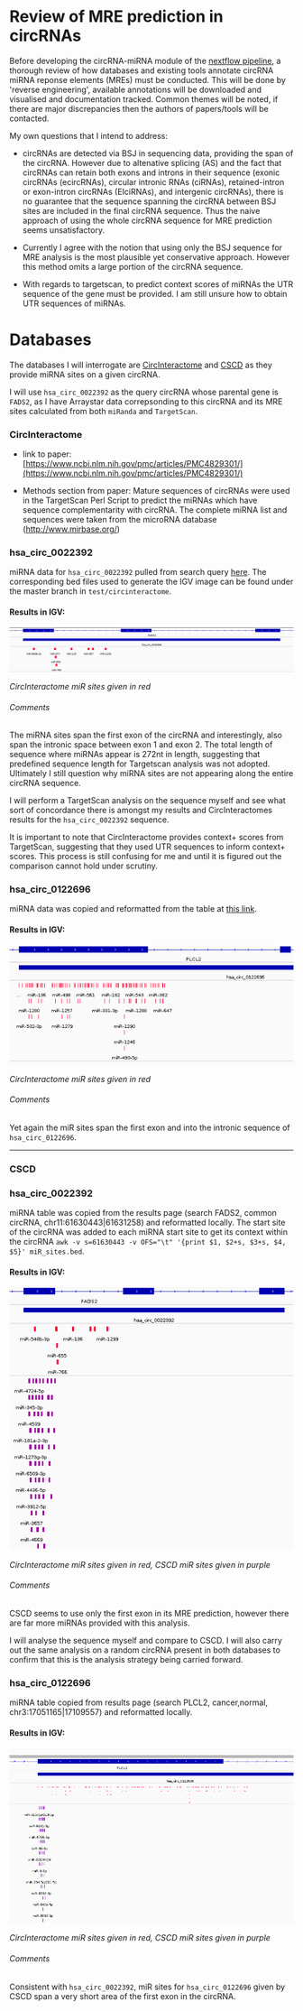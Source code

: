 # Review of MRE prediction in circRNAs
Before developing the circRNA-miRNA module of the [nextflow pipeline](https://github.com/BarryDigby/circrna), a thorough review of how databases and existing tools annotate circRNA miRNA reponse elements (MREs) must be conducted. This will be done by 'reverse engineering', available annotations will be downloaded and visualised and documentation tracked. Common themes will be noted, if there are major discrepancies then the authors of papers/tools will be contacted. 

My own questions that I intend to address:
* circRNAs are detected via BSJ in sequencing data, providing the span of the circRNA. However due to altenative splicing (AS) and the fact that circRNAs can retain both exons and introns in their sequence (exonic circRNAs (ecircRNAs), circular intronic RNAs (ciRNAs), retained-intron or exon-intron circRNAs (EIciRNAs), and intergenic circRNAs), there is no guarantee that the sequence spanning the circRNA between BSJ sites are included in the final circRNA sequence. Thus the naive approach of using the whole circRNA sequence for MRE prediction seems unsatisfactory. 

* Currently I agree with the notion that using only the BSJ sequence for MRE analysis is the most plausible yet conservative approach. However this method omits a large portion of the circRNA sequence. 

* With regards to targetscan, to predict context scores of miRNAs the UTR sequence of the gene must be provided. I am still unsure how to obtain UTR sequences of miRNAs. 

# Databases
The databases I will interrogate are [CircInteractome](https://circinteractome.nia.nih.gov/) and [CSCD](https://gb.whu.edu.cn/CSCD/) as they provide miRNA sites on a given circRNA. 

I will use `hsa_circ_0022392` as the query circRNA whose parental gene is `FADS2`, as I have Arraystar data correpsonding to this circRNA and its MRE sites calculated from both `miRanda` and `TargetScan`. 

### CircInteractome
* link to paper: [https://www.ncbi.nlm.nih.gov/pmc/articles/PMC4829301/](https://www.ncbi.nlm.nih.gov/pmc/articles/PMC4829301/)

* Methods section from paper: Mature sequences of circRNAs were used in the TargetScan Perl Script to predict the miRNAs which have sequence complementarity with circRNA. The complete miRNA list and sequences were taken from the microRNA database (http://www.mirbase.org/)


### hsa_circ_0022392
miRNA data for `hsa_circ_0022392` pulled from search query [here](https://circinteractome.nia.nih.gov/api/v2/mirnasearch?circular_rna_query=hsa_circ_0022392&mirna_query=&submit=miRNA+Target+Search). The corresponding bed files used to generate the IGV image can be found under the master branch in `test/circinteractome`. 

#### Results in IGV:
![](https://github.com/BarryDigby/MRE/blob/main/test/circinteractome/circinteractome_hsa_circ_0022392.png)

*CircInteractome miR sites given in red*

###### Comments
The miRNA sites span the first exon of the circRNA and interestingly, also span the intronic space between exon 1 and exon 2. The total length of sequence where miRNAs appear is 272nt in length, suggesting that predefined sequence length for Targetscan analysis was not adopted. Ultimately I still question why miRNA sites are not appearing along the entire circRNA sequence. 

I will perform a TargetScan analysis on the sequence myself and see what sort of concordance there is amongst my results and CircInteractomes results for the `hsa_circ_0022392` sequence. 

It is important to note that CircInteractome provides context+ scores from TargetScan, suggesting that they used UTR sequences to inform context+ scores. This process is still confusing for me and until it is figured out the comparison cannot hold under scrutiny. 

### hsa_circ_0122696
miRNA data was copied and reformatted from the table at [this link](https://circinteractome.nia.nih.gov/api/v2/mirnasearch?circular_rna_query=hsa_circ_0122696&mirna_query=&submit=miRNA+Target+Search). 

#### Results in IGV:
![](https://github.com/BarryDigby/MRE/blob/main/test/circinteractome/circinteractome_hsa_circ_0122696.png)

*CircInteractome miR sites given in red*

###### Comments
Yet again the miR sites span the first exon and into the intronic sequence of `hsa_circ_0122696`. 
***

### CSCD
### hsa_circ_0022392
miRNA table was copied from the results page (search FADS2, common circRNA, chr11:61630443|61631258) and reformatted locally. The start site of the circRNA was added to each miRNA start site to get its context within the circRNA `awk -v s=61630443 -v OFS="\t" '{print $1, $2+s, $3+s, $4, $5}' miR_sites.bed`. 

#### Results in IGV:
![](https://github.com/BarryDigby/MRE/blob/main/test/CSCD/CSCD_hsa_circ_0022392.png)

*CircInteractome miR sites given in red, CSCD miR sites given in purple*

###### Comments
CSCD seems to use only the first exon in its MRE prediction, however there are far more miRNAs provided with this analysis. 

I will analyse the sequence myself and compare to CSCD. I will also carry out the same analysis on a random circRNA present in both databases to confirm that this is the analysis strategy being carried forward. 

### hsa_circ_0122696
miRNA table copied from results page (search PLCL2, cancer,normal, chr3:17051165|17109557) and reformatted locally. 

#### Results in IGV:
![](https://github.com/BarryDigby/MRE/blob/main/test/CSCD/CSCD_hsa_circ_0122696.png)

*CircInteractome miR sites given in red, CSCD miR sites given in purple*

###### Comments
Consistent with `hsa_circ_0022392`, miR sites for `hsa_circ_0122696` given by CSCD span a very short area of the first exon in the circRNA. 
